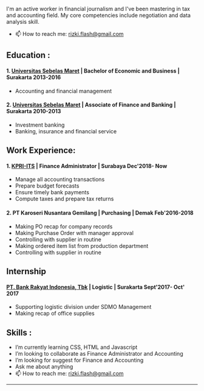 I'm an active worker in financial journalism and I've been mastering in tax and accounting field. My core competencies include negotiation and data analysis skill.

- 📫 How to reach me: rizki.flash@gmail.com

## Education :

#### 1. [Universitas Sebelas Maret](https://www.uns.ac.id) | Bachelor of Economic and Business | Surakarta 2013-2016
- Accounting and financial management
#### 2. [Universitas Sebelas Maret](https://www.uns.ac.id) | Associate of Finance and Banking | Surakarta 2010-2013
- Investment banking
- Banking, insurance and financial service

## Work Experience:

#### 1. [KPRI-ITS](http://kpri.its.ac.id/) | Finance Administrator | Surabaya Dec'2018- Now
- Manage all accounting transactions
- Prepare budget forecasts
- Ensure timely bank payments
- Compute taxes and prepare tax returns
#### 2. PT Karoseri Nusantara Gemilang | Purchasing | Demak Feb'2016-2018
- Making PO recap for company records
- Making Purchase Order with manager approval
- Controlling with supplier in routine
- Making ordered item list from production department
- Controlling with supplier in routine

## Internship
#### [PT. Bank Rakyat Indonesia, Tbk](https://bri.co.id/) | Logistic | Surakarta Sept'2017- Oct' 2017
- Supporting logistic division under SDMO Management
- Making recap of office supplies

## Skills :
- I’m currently learning CSS, HTML and Javascript
- I’m looking to collaborate as Finance Administrator and Accounting
- I’m looking for suggest for Finance and Accounting
- Ask me about anything
- 📫 How to reach me: rizki.flash@gmail.com
---

<!---
rzkwilly/rzkwilly is a ✨ special ✨ repository because its `README.md` (this file) appears on your GitHub profile.
You can click the Preview link to take a look at your changes.
--->

